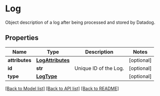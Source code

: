 # Log

Object description of a log after being processed and stored by Datadog.

## Properties

| Name           | Type                                  | Description           | Notes      |
| -------------- | ------------------------------------- | --------------------- | ---------- |
| **attributes** | [**LogAttributes**](LogAttributes.md) |                       | [optional] |
| **id**         | **str**                               | Unique ID of the Log. | [optional] |
| **type**       | [**LogType**](LogType.md)             |                       | [optional] |

[[Back to Model list]](README.md#documentation-for-models) [[Back to API list]](README.md#documentation-for-api-endpoints) [[Back to README]](README.md)
